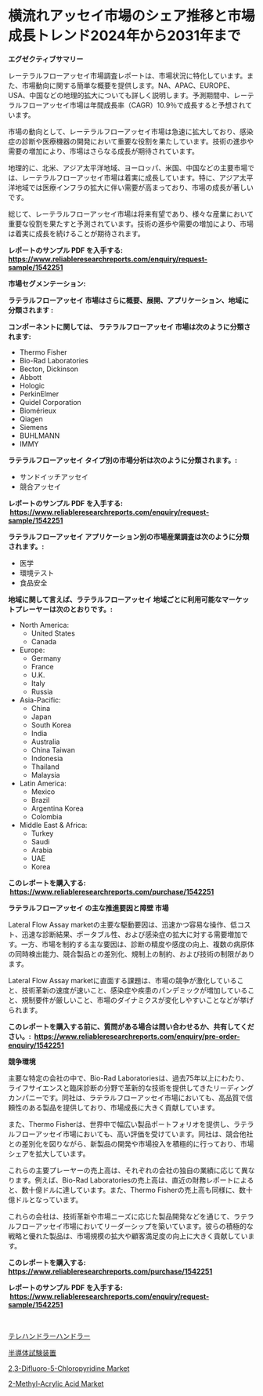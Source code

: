 <p><h1>横流れアッセイ市場のシェア推移と市場成長トレンド2024年から2031年まで</h1></p><p><strong>エグゼクティブサマリー</strong></p>
<p><p>レーテラルフローアッセイ市場調査レポートは、市場状況に特化しています。また、市場動向に関する簡単な概要を提供します。NA、APAC、EUROPE、USA、中国などの地理的拡大についても詳しく説明します。予測期間中、レーテラルフローアッセイ市場は年間成長率（CAGR）10.9％で成長すると予想されています。</p><p>市場の動向として、レーテラルフローアッセイ市場は急速に拡大しており、感染症の診断や医療機器の開発において重要な役割を果たしています。技術の進歩や需要の増加により、市場はさらなる成長が期待されています。</p><p>地理的に、北米、アジア太平洋地域、ヨーロッパ、米国、中国などの主要市場では、レーテラルフローアッセイ市場は着実に成長しています。特に、アジア太平洋地域では医療インフラの拡大に伴い需要が高まっており、市場の成長が著しいです。</p><p>総じて、レーテラルフローアッセイ市場は将来有望であり、様々な産業において重要な役割を果たすと予測されています。技術の進歩や需要の増加により、市場は着実に成長を続けることが期待されます。</p></p>
<p><strong>レポートのサンプル PDF を入手する: <a href="https://www.reliableresearchreports.com/enquiry/request-sample/1542251">https://www.reliableresearchreports.com/enquiry/request-sample/1542251</a></strong></p>
<p><strong>市場セグメンテーション:</strong></p>
<p><strong> ラテラルフローアッセイ 市場はさらに概要、展開、アプリケーション、地域に分類されます :</strong></p>
<p><strong>コンポーネントに関しては、 ラテラルフローアッセイ 市場は次のように分類されます: &nbsp;</strong></p>
<p><ul><li>Thermo Fisher</li><li>Bio-Rad Laboratories</li><li>Becton, Dickinson</li><li>Abbott</li><li>Hologic</li><li>PerkinElmer</li><li>Quidel Corporation</li><li>Biomérieux</li><li>Qiagen</li><li>Siemens</li><li>BUHLMANN</li><li>IMMY</li></ul></p>
<p><strong> ラテラルフローアッセイ タイプ別の市場分析は次のように分類されます。:</strong></p>
<p><ul><li>サンドイッチアッセイ</li><li>競合アッセイ</li></ul></p>
<p><strong>レポートのサンプル PDF を入手する: &nbsp;<a href="https://www.reliableresearchreports.com/enquiry/request-sample/1542251">https://www.reliableresearchreports.com/enquiry/request-sample/1542251</a></strong></p>
<p><strong> ラテラルフローアッセイ アプリケーション別の市場産業調査は次のように分類されます。:</strong></p>
<p><ul><li>医学</li><li>環境テスト</li><li>食品安全</li></ul></p>
<p><strong>地域に関して言えば、ラテラルフローアッセイ 地域ごとに利用可能なマーケットプレーヤーは次のとおりです。:</strong></p>
<p><ul>
    <li>
        North America:
        <ul>
            <li>United States</li>
            <li>Canada</li>
        </ul>
    </li>
    <li>
        Europe:
        <ul>
            <li>Germany</li>
            <li>France</li>
            <li>U.K.</li>
            <li>Italy</li>
            <li>Russia</li>
        </ul>
    </li>
    <li>
        Asia-Pacific:
        <ul>
            <li>China</li>
            <li>Japan</li>
            <li>South Korea</li>
            <li>India</li>
            <li>Australia</li>
            <li>China Taiwan</li>
            <li>Indonesia</li>
            <li>Thailand</li>
            <li>Malaysia</li>
        </ul>
    </li>
    <li>
        Latin America:
        <ul>
            <li>Mexico</li>
            <li>Brazil</li>
            <li>Argentina Korea</li>
            <li>Colombia</li>
        </ul>
    </li>
    <li>
        Middle East & Africa:
        <ul>
            <li>Turkey</li>
            <li>Saudi</li>
            <li>Arabia</li>
            <li>UAE</li>
            <li>Korea</li>
        </ul>
    </li>
    </ul></p>
<p><strong>このレポートを購入する: &nbsp;<a href="https://www.reliableresearchreports.com/purchase/1542251">https://www.reliableresearchreports.com/purchase/1542251</a></strong></p>
<p><strong>ラテラルフローアッセイ の主な推進要因と障壁 市場</strong></p>
<p><p>Lateral Flow Assay marketの主要な駆動要因は、迅速かつ容易な操作、低コスト、迅速な診断結果、ポータブル性、および感染症の拡大に対する需要増加です。一方、市場を制約する主な要因は、診断の精度や感度の向上、複数の病原体の同時検出能力、競合製品との差別化、規制上の制約、および技術の制限があります。</p><p>Lateral Flow Assay marketに直面する課題は、市場の競争が激化していること、技術革新の速度が速いこと、感染症や疾患のパンデミックが増加していること、規制要件が厳しいこと、市場のダイナミクスが変化しやすいことなどが挙げられます。</p></p>
<p><strong>このレポートを購入する前に、質問がある場合は問い合わせるか、共有してください。:&nbsp; <a href="https://www.reliableresearchreports.com/enquiry/pre-order-enquiry/1542251">https://www.reliableresearchreports.com/enquiry/pre-order-enquiry/1542251</a></strong></p>
<p><strong>競争環境</strong></p>
<p><p>主要な特定の会社の中で、Bio-Rad Laboratoriesは、過去75年以上にわたり、ライフサイエンスと臨床診断の分野で革新的な技術を提供してきたリーディングカンパニーです。同社は、ラテラルフローアッセイ市場においても、高品質で信頼性のある製品を提供しており、市場成長に大きく貢献しています。</p><p>また、Thermo Fisherは、世界中で幅広い製品ポートフォリオを提供し、ラテラルフローアッセイ市場においても、高い評価を受けています。同社は、競合他社との差別化を図りながら、新製品の開発や市場投入を積極的に行っており、市場シェアを拡大しています。</p><p>これらの主要プレーヤーの売上高は、それぞれの会社の独自の業績に応じて異なります。例えば、Bio-Rad Laboratoriesの売上高は、直近の財務レポートによると、数十億ドルに達しています。また、Thermo Fisherの売上高も同様に、数十億ドルとなっています。</p><p>これらの会社は、技術革新や市場ニーズに応じた製品開発などを通じて、ラテラルフローアッセイ市場においてリーダーシップを築いています。彼らの積極的な戦略と優れた製品は、市場規模の拡大や顧客満足度の向上に大きく貢献しています。</p></p>
<p><strong>このレポートを購入する: &nbsp; <a href="https://www.reliableresearchreports.com/purchase/1542251">https://www.reliableresearchreports.com/purchase/1542251</a></strong></p>
<p><strong>レポートのサンプル PDF を入手する: &nbsp;<a href="https://www.reliableresearchreports.com/enquiry/request-sample/1542251">https://www.reliableresearchreports.com/enquiry/request-sample/1542251</a></strong><strong></strong></p>
<p>&nbsp;</p>
<p><p><a href="https://medium.com/@keithpiper1905/%E3%83%86%E3%83%AC%E3%83%8F%E3%83%B3%E3%83%89%E3%83%A9%E3%83%BC%E3%83%8F%E3%83%B3%E3%83%89%E3%83%A9%E3%83%BC%E3%83%9E%E3%83%BC%E3%82%B1%E3%83%83%E3%83%88-%E6%88%90%E5%8A%9F%E3%81%97%E3%81%9F%E3%83%93%E3%82%B8%E3%83%8D%E3%82%B9%E6%88%A6%E7%95%A5%E3%81%AE%E9%8D%B52031%E5%B9%B4%E3%81%BE%E3%81%A7%E3%81%AE%E4%BA%88%E6%B8%AC-fdfb38fdd9f2">テレハンドラーハンドラー</a></p><p><a href="https://medium.com/@larrycruz525/%E5%8D%8A%E5%B0%8E%E4%BD%93%E8%A9%A6%E9%A8%93%E6%A9%9F%E5%99%A8%E5%B8%82%E5%A0%B4%E5%88%86%E6%9E%90-%E3%81%9D%E3%81%AEcagr-%E5%B8%82%E5%A0%B4%E3%82%BB%E3%82%B0%E3%83%A1%E3%83%B3%E3%83%86%E3%83%BC%E3%82%B7%E3%83%A7%E3%83%B3-%E3%81%8A%E3%82%88%E3%81%B3%E4%B8%96%E7%95%8C%E3%81%AE%E7%94%A3%E6%A5%AD%E6%A6%82%E8%A6%81-12eb5063cc81">半導体試験装置</a></p><p><a href="https://www.linkedin.com/pulse/23-difluoro-5-chloropyridine-market-insights-players-forecast-d6bze?trackingId=q7Tv7JTWgPXaZ5MAdp55mg%3D%3D">2,3-Difluoro-5-Chloropyridine Market</a></p><p><a href="https://www.linkedin.com/pulse/2-methyl-acrylic-acid-market-offer-valuable-insights-size-1xnte?trackingId=ZFnp3rdSH6ApJYchDwOZzA%3D%3D">2-Methyl-Acrylic Acid Market</a></p></p>